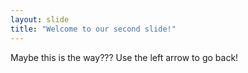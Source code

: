 ```yaml
---
layout: slide
title: "Welcome to our second slide!"
---
```

Maybe this is the way???
Use the left arrow to go back!
